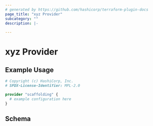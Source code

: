 ```yaml
---
# generated by https://github.com/hashicorp/terraform-plugin-docs
page_title: "xyz Provider"
subcategory: ""
description: |-
  
---
```


# xyz Provider



## Example Usage

```terraform
# Copyright (c) HashiCorp, Inc.
# SPDX-License-Identifier: MPL-2.0

provider "scaffolding" {
  # example configuration here
}
```

<!-- schema generated by tfplugindocs -->
## Schema
